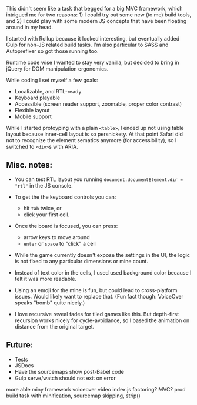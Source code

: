
This didn't seem like a task that begged for a big MVC framework, which intrigued me for two reasons: 1) I could try out some new (to me) build tools, and 2) I could play with some modern JS concepts that have been floating around in my head.

I started with Rollup because it looked interesting, but eventually added Gulp for non-JS related build tasks. I'm also particular to SASS and Autoprefixer so got those running too.

Runtime code wise I wanted to stay very vanilla, but decided to bring in jQuery for DOM manipulation ergonomics.

While coding I set myself a few goals:
- Localizable, and RTL-ready
- Keyboard playable
- Accessible (screen reader support, zoomable, proper color contrast)
- Flexible layout
- Mobile support

While I started protoyping with a plain `<table>`, I ended up not using table layout because inner-cell layout is so persnickety. At that point Safari did not to recognize the element sematics anymore (for accessibility), so I switched to `<div>`s with ARIA.







## Misc. notes:

 - You can test RTL layout you running `document.documentElement.dir = "rtl"` in the JS console.

- To get the the keyboard controls you can:
    - hit `tab` twice, or
    - click your first cell.

- Once the board is focused, you can press:
    - arrow keys to move around
    - `enter` or `space` to "click" a cell

- While the game currently doesn't expose the settings in the UI, the logic is not fixed to any particular dimensions or mine count.

- Instead of text color in the cells, I used used background color because I felt it was more readable.

- Using an emoji for the mine is fun, but could lead to cross-platform issues. Would likely want to replace that. (Fun fact though: VoiceOver speaks "bomb" quite nicely.)

- I love recursive reveal fades for tiled games like this. But depth-first recursion works nicely for cycle-avoidance, so I based the animation on distance from the original target.


## Future:

- Tests
- JSDocs
- Have the sourcemaps show post-Babel code
- Gulp serve/watch should not exit on error



more able miny framework
voiceover video
index.js factoring?
MVC?
prod build task with minification, sourcemap skipping, strip()
